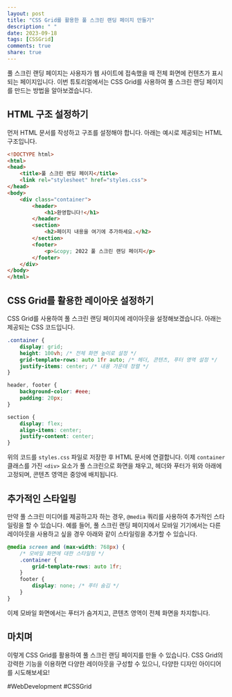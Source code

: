 ```yaml
---
layout: post
title: "CSS Grid를 활용한 풀 스크린 랜딩 페이지 만들기"
description: " "
date: 2023-09-18
tags: [CSSGrid]
comments: true
share: true
---
```


풀 스크린 랜딩 페이지는 사용자가 웹 사이트에 접속했을 때 전체 화면에 컨텐츠가 표시되는 페이지입니다. 이번 튜토리얼에서는 CSS Grid를 사용하여 풀 스크린 랜딩 페이지를 만드는 방법을 알아보겠습니다.

## HTML 구조 설정하기

먼저 HTML 문서를 작성하고 구조를 설정해야 합니다. 아래는 예시로 제공되는 HTML 구조입니다.

```html
<!DOCTYPE html>
<html>
<head>
    <title>풀 스크린 랜딩 페이지</title>
    <link rel="stylesheet" href="styles.css">
</head>
<body>
    <div class="container">
        <header>
            <h1>환영합니다!</h1>
        </header>
        <section>
            <h2>페이지 내용을 여기에 추가하세요.</h2>
        </section>
        <footer>
            <p>&copy; 2022 풀 스크린 랜딩 페이지</p>
        </footer>
    </div>
</body>
</html>
```

## CSS Grid를 활용한 레이아웃 설정하기

CSS Grid를 사용하여 풀 스크린 랜딩 페이지에 레이아웃을 설정해보겠습니다. 아래는 제공되는 CSS 코드입니다.

```css
.container {
    display: grid;
    height: 100vh; /* 전체 화면 높이로 설정 */
    grid-template-rows: auto 1fr auto; /* 헤더, 콘텐츠, 푸터 영역 설정 */
    justify-items: center; /* 내용 가운데 정렬 */
}

header, footer {
    background-color: #eee;
    padding: 20px;
}

section {
    display: flex;
    align-items: center;
    justify-content: center;
}
```

위의 코드를 `styles.css` 파일로 저장한 후 HTML 문서에 연결합니다. 이제 `container` 클래스를 가진 `<div>` 요소가 풀 스크린으로 화면을 채우고, 헤더와 푸터가 위와 아래에 고정되며, 콘텐츠 영역은 중앙에 배치됩니다.

## 추가적인 스타일링

만약 풀 스크린 미디어를 제공하고자 하는 경우, `@media` 쿼리를 사용하여 추가적인 스타일링을 할 수 있습니다. 예를 들어, 풀 스크린 랜딩 페이지에서 모바일 기기에서는 다른 레이아웃을 사용하고 싶을 경우 아래와 같이 스타일링을 추가할 수 있습니다.

```css
@media screen and (max-width: 768px) {
    /* 모바일 화면에 대한 스타일링 */
    .container {
        grid-template-rows: auto 1fr;
    }
    footer {
        display: none; /* 푸터 숨김 */
    }
}
```

이제 모바일 화면에서는 푸터가 숨겨지고, 콘텐츠 영역이 전체 화면을 차지합니다.

## 마치며

이렇게 CSS Grid를 활용하여 풀 스크린 랜딩 페이지를 만들 수 있습니다. CSS Grid의 강력한 기능을 이용하면 다양한 레이아웃을 구성할 수 있으니, 다양한 디자인 아이디어를 시도해보세요!

#WebDevelopment #CSSGrid